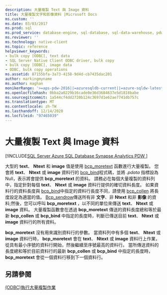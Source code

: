 ```yaml
---
description: 大量複製 Text 與 Image 資料
title: 大量複製文字和影像資料 |Microsoft Docs
ms.custom: ''
ms.date: 03/03/2017
ms.prod: sql
ms.prod_service: database-engine, sql-database, sql-data-warehouse, pdw
ms.reviewer: ''
ms.technology: native-client
ms.topic: reference
helpviewer_keywords:
- bulk copy [ODBC], text data
- SQL Server Native Client ODBC driver, bulk copy
- bulk copy [ODBC], image data
- ODBC, bulk copy operations
ms.assetid: 87155bfa-3a73-4158-9d4d-cb7435dac201
author: markingmyname
ms.author: maghan
monikerRange: '>=aps-pdw-2016||=azuresqldb-current||=azure-sqldw-latest||>=sql-server-2016||>=sql-server-linux-2017||=azuresqldb-mi-current'
ms.openlocfilehash: 0bba2a0229b16cade0e36d3684637e5d1818babe
ms.sourcegitcommit: 1a544cf4dd2720b124c3697d1e62ae7741db757c
ms.translationtype: MT
ms.contentlocale: zh-TW
ms.lasthandoff: 12/14/2020
ms.locfileid: "97465039"
---
```

# <a name="bulk-copying-text-and-image-data"></a>大量複製 Text 與 Image 資料
[!INCLUDE[SQL Server Azure SQL Database Synapse Analytics PDW ](../../includes/applies-to-version/sql-asdb-asdbmi-asa-pdw.md)]

  大型的 **text**、 **Ntext** 和 **image** 值是使用 [bcp_moretext](../../relational-databases/native-client-odbc-extensions-bulk-copy-functions/bcp-moretext.md) 函數進行大量複製。 您會將 **text**、 **Ntext** 或 **image** 資料行的 [bcp_bind](../../relational-databases/native-client-odbc-extensions-bulk-copy-functions/bcp-bind.md)程式碼，並將 *.pdata* 指標設為 Null，表示將會提供 **bcp_moretext** 的資料。 請務必在每個大量複製的資料列中，指定針對每個 **text**、 **Ntext** 或 **image** 資料行提供的確切資料長度。 如果資料行的資料長度與 [bcp_bind](../../relational-databases/native-client-odbc-extensions-bulk-copy-functions/bcp-bind.md)中指定的資料行長度不同，請使用 [bcp_collen](../../relational-databases/native-client-odbc-extensions-bulk-copy-functions/bcp-collen.md) 將長度設定為適當的值。 [Bcp_sendrow](../../relational-databases/native-client-odbc-extensions-bulk-copy-functions/bcp-sendrow.md)傳送所有非 **文字**、非 **Ntext** 和非 **影像** 的資料;然後，您可以呼叫 **bcp_moretext** ，以不同的單位來傳送 **text**、 **Ntext** 或 **image** 資料。 大量複製函數會在透過 **bcp_moretext** 傳送的資料長度總和等於最新 **bcp_collen** 或 **bcp_bind** 中指定的長度時，判斷已傳送目前 **text**、 **Ntext** 或 **image** 資料行的所有資料。  
  
 **bcp_moretext** 沒有用來識別資料行的參數。 當資料列中有多個 **text**、 **Ntext** 或 **image** 資料行時， **bcp_moretext** 會在 **text**、 **Ntext** 或 **image** 資料行上作業，從具有最小序號的資料行開始，然後繼續至序號最高的資料行。 當所傳送資料的長度總和等於目前資料行的最新 **bcp_collen** 或 **bcp_bind** 中指定的長度時， **bcp_moretext** 會從一個資料行移到下一個資料行。  
  
## <a name="see-also"></a>另請參閱  
 [&#40;ODBC&#41;執行大量複製作業 ](../../relational-databases/native-client-odbc-bulk-copy-operations/performing-bulk-copy-operations-odbc.md)  
  
  
